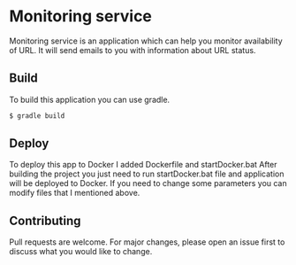 # Monitoring service

Monitoring service is an application which can help you monitor availability of URL. It will send emails to you with information about URL status.

## Build

To build this application you can use gradle.

```bash
$ gradle build
```

## Deploy

To deploy this app to Docker I added Dockerfile and startDocker.bat
After building the project you just need to run startDocker.bat file and application will be deployed to Docker.
If you need to change some parameters you can modify files that I mentioned above.

## Contributing
Pull requests are welcome. For major changes, please open an issue first to discuss what you would like to change.
